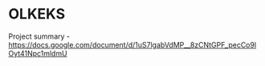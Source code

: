 # OLKEKS

Project summary - https://docs.google.com/document/d/1uS7lgabVdMP__8zCNtGPF_pecCo9lOyt41Npc1mldmU
